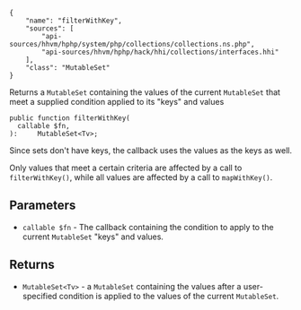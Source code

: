 ``` yamlmeta
{
    "name": "filterWithKey",
    "sources": [
        "api-sources/hhvm/hphp/system/php/collections/collections.ns.php",
        "api-sources/hhvm/hphp/hack/hhi/collections/interfaces.hhi"
    ],
    "class": "MutableSet"
}
```




Returns a ` MutableSet ` containing the values of the current `` MutableSet ``
that meet a supplied condition applied to its "keys" and values




``` Hack
public function filterWithKey(
  callable $fn,
):     MutableSet<Tv>;
```




Since sets don't have keys, the callback uses the values as the keys
as well.




Only values that meet a certain criteria are affected by a call to
` filterWithKey() `, while all values are affected by a call to
`` mapWithKey() ``.




## Parameters




+ ` callable $fn ` - The callback containing the condition to apply to the
  current `` MutableSet `` "keys" and values.




## Returns




* ` MutableSet<Tv> ` - a `` MutableSet `` containing the values after a user-specified
  condition is applied to the values of the current ``` MutableSet ```.
<!-- HHAPIDOC -->
